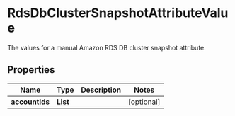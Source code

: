 

# RdsDbClusterSnapshotAttributeValue

The values for a manual Amazon RDS DB cluster snapshot attribute.

## Properties

| Name | Type | Description | Notes |
|------------ | ------------- | ------------- | -------------|
|**accountIds** | [**List**](List.md) |  |  [optional] |



